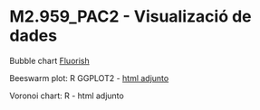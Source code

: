 # M2.959_PAC2 - Visualizació de dades

Bubble chart  [Fluorish](https://public.flourish.studio/story/2715859/)

Beeswarm plot: R GGPLOT2 - [html adjunto](https://github.com/Daniela-gv/M2.959_PAC2/blob/main/Voronoi.html)

Voronoi chart: R - html adjunto
